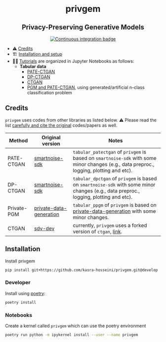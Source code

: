 <div align="center">
    <br>
    <p align="center">
    <h1>privgem</h1>
    </p>
    <h2>Privacy-Preserving Generative Models</h2>
</div>

<p align="center">
    <a href="https://github.com/kasra-hosseini/privgem/workflows/Continuous%20integration/badge.svg">
        <img alt="Continuous integration badge" src="https://github.com/kasra-hosseini/privgem/workflows/Continuous%20integration/badge.svg">
    </a>
    <br/>
</p>


- :warning: [Credits](#credits)
- :building_construction: [Installation and setup](#installation)
- :student: [Tutorials](./examples) are organized in Jupyter Notebooks as follows:
    - **Tabular data**
        - [PATE-CTGAN](./examples/PATE-CTGAN_example_001.ipynb)
        - [DP-CTGAN](./examples/DP-CTGAN_example_001.ipynb)
        - [CTGAN](./examples/CTGAN_example_001.ipynb)
        - [PGM and PATE-CTGAN](./examples/artificial_and_synthetic_data.ipynb), using generated/artificial n-class classification problem

## Credits

`privgem` uses codes from other libraries as listed below.
⚠️ Please read the list <ins>carefully and cite the original</ins> codes/papers as well.

| Method      | Original version                                                      | Notes                                                                                                                                   |
|-------------|-----------------------------------------------------------------------|-----------------------------------------------------------------------------------------------------------------------------------------|
| PATE-CTGAN  | [smartnoise-sdk](https://github.com/opendp/smartnoise-sdk)            | `tabular_patectgan` of `privgem` is based on `smartnoise-sdk` with  some minor changes (e.g., data preproc., logging, plotting and etc). |
| DP-CTGAN    | [smartnoise-sdk](https://github.com/opendp/smartnoise-sdk)            | `tabular_dpctgan` of `privgem` is based on `smartnoise-sdk` with  some minor changes (e.g., data preproc., logging, plotting and etc).   |
| Private-PGM    | [private-data-generation](https://github.com/BorealisAI/private-data-generation)            | `tabular_ppgm` of `privgem` is based on [private-data-generation](https://github.com/BorealisAI/private-data-generation) with some minor changes.   |
| CTGAN       | [sdv-dev](https://github.com/sdv-dev/CTGAN)                           | currently, `privgem` uses a forked version of `ctgan`, [link](https://github.com/kasra-hosseini/CTGAN).                                  |


## Installation

Install privgem

```bash
pip install git+https://github.com/kasra-hosseini/privgem.git@develop
```

### Developer

Install using [poetry](https://python-poetry.org/):

```bash
poetry install
```


### Notebooks 
Create a kernel called `privgem` which can use the poetry environment

```bash
poetry run python -m ipykernel install --user --name privgem
```
